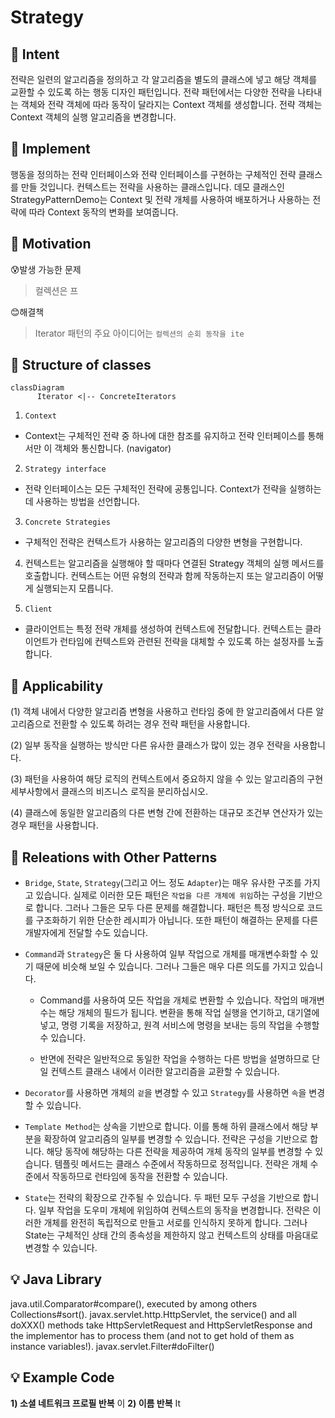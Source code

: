 
# Strategy

## :bell: Intent
전략은 일련의 알고리즘을 정의하고 각 알고리즘을 별도의 클래스에 넣고 해당 객체를 교환할 수 있도록 하는 행동 디자인 패턴입니다.
전략 패턴에서는 다양한 전략을 나타내는 객체와 전략 객체에 따라 동작이 달라지는 Context 객체를 생성합니다. 전략 객체는 Context 객체의 실행 알고리즘을 변경합니다.

## :bell: Implement  
행동을 정의하는 전략 인터페이스와 전략 인터페이스를 구현하는 구체적인 전략 클래스를 만들 것입니다. 컨텍스트는 전략을 사용하는 클래스입니다.
데모 클래스인 StrategyPatternDemo는 Context 및 전략 개체를 사용하여 배포하거나 사용하는 전략에 따라 Context 동작의 변화를 보여줍니다.


## :bell: Motivation
:cold_sweat:발생 가능한 문제
>컬렉션은 프

:blush:해결책
>Iterator 패턴의 주요 아이디어는 `컬렉션의 순회 동작을 ite`
> 

## :balloon: Structure of classes
```mermaid
classDiagram
      Iterator <|-- ConcreteIterators
```
1. `Context`   
- Context는 구체적인 전략 중 하나에 대한 참조를 유지하고 전략 인터페이스를 통해서만 이 객체와 통신합니다. (navigator)

2. `Strategy interface`     
- 전략 인터페이스는 모든 구체적인 전략에 공통입니다. Context가 전략을 실행하는 데 사용하는 방법을 선언합니다.

3. `Concrete Strategies`     
- 구체적인 전략은 컨텍스트가 사용하는 알고리즘의 다양한 변형을 구현합니다.  


4. 컨텍스트는 알고리즘을 실행해야 할 때마다 연결된 Strategy 객체의 실행 메서드를 호출합니다. 컨텍스트는 어떤 유형의 전략과 함께 작동하는지 또는 알고리즘이 어떻게 실행되는지 모릅니다.
  
5. `Client`   
- 클라이언트는 특정 전략 개체를 생성하여 컨텍스트에 전달합니다. 컨텍스트는 클라이언트가 런타임에 컨텍스트와 관련된 전략을 대체할 수 있도록 하는 설정자를 노출합니다.


## :balloon: Applicability
(1) 객체 내에서 다양한 알고리즘 변형을 사용하고 런타임 중에 한 알고리즘에서 다른 알고리즘으로 전환할 수 있도록 하려는 경우 전략 패턴을 사용합니다.   

(2) 일부 동작을 실행하는 방식만 다른 유사한 클래스가 많이 있는 경우 전략을 사용합니다.   

(3)  패턴을 사용하여 해당 로직의 컨텍스트에서 중요하지 않을 수 있는 알고리즘의 구현 세부사항에서 클래스의 비즈니스 로직을 분리하십시오.   

(4)  클래스에 동일한 알고리즘의 다른 변형 간에 전환하는 대규모 조건부 연산자가 있는 경우 패턴을 사용합니다.    



## :balloon: Releations with Other Patterns
- `Bridge`, `State`, `Strategy`(그리고 어느 정도 `Adapter`)는 매우 유사한 구조를 가지고 있습니다. 실제로 이러한 모든 패턴은 `작업을 다른 개체에 위임`하는 구성을 기반으로 합니다. 그러나 그들은 모두 다른 문제를 해결합니다. 패턴은 특정 방식으로 코드를 구조화하기 위한 단순한 레시피가 아닙니다. 또한 패턴이 해결하는 문제를 다른 개발자에게 전달할 수도 있습니다.  

- `Command`과 `Strategy`은 둘 다 사용하여 일부 작업으로 개체를 매개변수화할 수 있기 때문에 비슷해 보일 수 있습니다. 그러나 그들은 매우 다른 의도를 가지고 있습니다.

    - Command를 사용하여 모든 작업을 개체로 변환할 수 있습니다. 작업의 매개변수는 해당 개체의 필드가 됩니다. 변환을 통해 작업 실행을 연기하고, 대기열에 넣고, 명령 기록을 저장하고, 원격 서비스에 명령을 보내는 등의 작업을 수행할 수 있습니다.

    - 반면에 전략은 일반적으로 동일한 작업을 수행하는 다른 방법을 설명하므로 단일 컨텍스트 클래스 내에서 이러한 알고리즘을 교환할 수 있습니다.

- `Decorator`를 사용하면 개체의 `겉`을 변경할 수 있고 `Strategy`를 사용하면 `속`을 변경할 수 있습니다.

- `Template Method`는 상속을 기반으로 합니다. 이를 통해 하위 클래스에서 해당 부분을 확장하여 알고리즘의 일부를 변경할 수 있습니다. 전략은 구성을 기반으로 합니다. 해당 동작에 해당하는 다른 전략을 제공하여 개체 동작의 일부를 변경할 수 있습니다. 템플릿 메서드는 클래스 수준에서 작동하므로 정적입니다. 전략은 개체 수준에서 작동하므로 런타임에 동작을 전환할 수 있습니다.

- `State`는 전략의 확장으로 간주될 수 있습니다. 두 패턴 모두 구성을 기반으로 합니다. 일부 작업을 도우미 개체에 위임하여 컨텍스트의 동작을 변경합니다. 전략은 이러한 개체를 완전히 독립적으로 만들고 서로를 인식하지 못하게 합니다. 그러나 State는 구체적인 상태 간의 종속성을 제한하지 않고 컨텍스트의 상태를 마음대로 변경할 수 있습니다.

## :bulb: Java Library
java.util.Comparator#compare(), executed by among others Collections#sort().
javax.servlet.http.HttpServlet, the service() and all doXXX() methods take HttpServletRequest and HttpServletResponse and the implementor has to process them (and not to get hold of them as instance variables!).
javax.servlet.Filter#doFilter()




## :bulb: Example Code
**1) 소셜 네트워크 프로필 반복**
이 
**2) 이름 반복**
It

